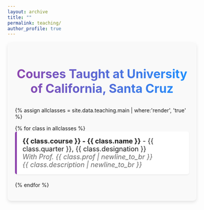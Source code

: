 ```yaml
---
layout: archive
title: ""
permalink: teaching/
author_profile: true
---
```


<!-- Custom Styles for Page -->
<style>
  /* Style for the page container */
  .teaching-container {
    max-width: 1500px; /* Increase the width to 1500px for more space */
    margin: 0 auto; /* Center the container */
    padding: 20px; /* Add some padding */
    background-color: #f9f9f9; /* Light grey background for contrast */
    border-radius: 10px; /* Rounded corners for a softer look */
    box-shadow: 0 4px 8px rgba(0, 0, 0, 0.1); /* Subtle shadow for depth */
  }

  /* Style for the heading */
  .teaching-container h2 {
    font-size: 32px; /* Larger font size for emphasis */
    font-weight: bold; /* Bold font for the heading */
    color: #1e3a8a; /* Dark blue color for the heading */
    text-align: center; /* Center-align the heading */
    margin-bottom: 30px; /* Space below the heading */
    background: linear-gradient(to right, #8e44ad, #1e90ff); /* Gradient text color */
    -webkit-background-clip: text; /* Clip the background to text */
    color: transparent; /* Transparent text to show gradient */
  }

  /* Style for the course list */
  .teaching-container ul {
    list-style-type: none; /* Remove default list styling */
    padding: 0; /* Remove padding */
  }

  .teaching-container li {
    font-size: 18px; /* Font size for course list */
    margin-bottom: 20px; /* Space below each list item */
    padding: 15px; /* Add padding for space */
    background-color: #ffffff; /* White background for contrast */
    border-left: 5px solid #8e44ad; /* Colored border on the left */
    border-radius: 5px; /* Rounded corners for a softer look */
    box-shadow: 0 2px 4px rgba(0, 0, 0, 0.05); /* Subtle shadow for depth */
  }

  /* Style for course details */
  .teaching-container li p {
    margin: 5px 0; /* Margin for spacing between lines */
    line-height: 1.6; /* Increase line height for readability */
  }

  /* Style for professor and description text */
  .teaching-container .professor, .teaching-container .description {
    font-style: italic; /* Italicize for differentiation */
    color: #666666; /* Grey color for a softer look */
  }

  /* Responsive design for mobile */
  @media (max-width: 600px) {
    .teaching-container {
      max-width: 95%; /* Adjust container width for mobile */
    }

    .teaching-container h2 {
      font-size: 28px; /* Smaller font size for mobile */
    }

    .teaching-container li {
      font-size: 16px; /* Smaller font size for list items */
    }
  }
</style>

<!-- Main Container -->
<div class="teaching-container">
  <h2>Courses Taught at University of California, Santa Cruz</h2>

  {% assign allclasses = site.data.teaching.main | where:'render', 'true' %}

  <ul>
    {% for class in allclasses %}
    <li>
      <strong>{{ class.course }} - {{ class.name }}</strong> - {{ class.quarter }}, {{ class.designation }}<br>
      <span class="professor">With Prof. {{ class.prof | newline_to_br }}</span><br>
      <span class="description">{{ class.description | newline_to_br }}</span>
    </li>
    {% endfor %}
  </ul>
</div>

